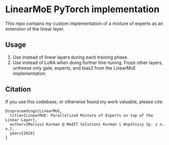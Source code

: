 # LinearMoE PyTorch implementation
This repo contains my custom implementation of a mixture of experts as an extension of the linear layer.

## Usage
1. Use instead of linear layers during each training phase.
2. Use instead of LoRA when doing further fine-tuning. Froze other layers, unfreeze only gate, experts, and bias2 from the LinearMoE implementation.


## Citation
If you use this codebase, or otherwise found my work valuable, please cite:

```
@inproceedings{LinearMoE,
  title={LinearMoE: Parallelized Mixture of Experts on top of the Linear Layer},
  author={Mariusz Kurman @ MedIT Solutions Kurman i Wspolnicy Sp. z o. o.},
  year={2024}
}
```
